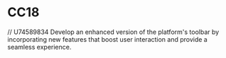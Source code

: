 # CC18
// U74589834
Develop an enhanced version of the platform's toolbar by incorporating new features that boost user interaction and provide a seamless experience.